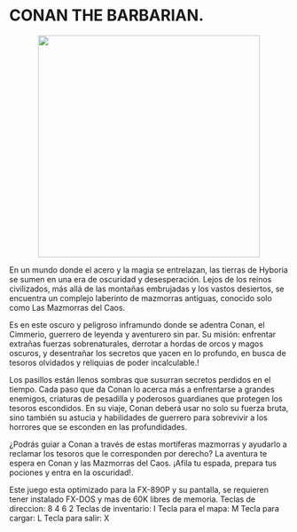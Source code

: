 # CONAN THE BARBARIAN.

<p align="center">
<img src="https://github.com/user-attachments/assets/31346dc3-6660-4bf7-b695-28e5a5dc2c21" width="400">
</p>
<p align="center">

En un mundo donde el acero y la magia se entrelazan, las tierras de Hyboria se sumen en una era de oscuridad y desesperación. Lejos de los reinos civilizados, más allá de las montañas embrujadas y los vastos desiertos, se encuentra un complejo laberinto de mazmorras antiguas, conocido solo como Las Mazmorras del Caos.

Es en este oscuro y peligroso inframundo donde se adentra Conan, el Cimmerio, guerrero de leyenda y aventurero sin par. Su misión: enfrentar extrañas fuerzas sobrenaturales, derrotar a hordas de orcos y magos oscuros, y desentrañar los secretos que yacen en lo profundo, en busca de tesoros olvidados y reliquias de poder incalculable.!


Los pasillos están llenos sombras que susurran secretos perdidos en el tiempo. Cada paso que da Conan lo acerca más a enfrentarse a grandes enemigos, criaturas de pesadilla y poderosos guardianes que protegen los tesoros escondidos. En su viaje, Conan deberá usar no solo su fuerza bruta, sino también su astucia y habilidades de guerrero para sobrevivir a los horrores que se esconden en las profundidades.

¿Podrás guiar a Conan a través de estas mortíferas mazmorras y ayudarlo a reclamar los tesoros que le corresponden por derecho? La aventura te espera en Conan y las Mazmorras del Caos. ¡Afila tu espada, prepara tus pociones y entra en la oscuridad!.


Este juego esta optimizado para la FX-890P y su pantalla, se requieren tener instalado FX-DOS y mas de 60K libres de memoria.
Teclas de direccion: 8 4 6 2
Teclas de inventario: I
Tecla para el mapa: M
Tecla para cargar: L
Tecla para salir: X

